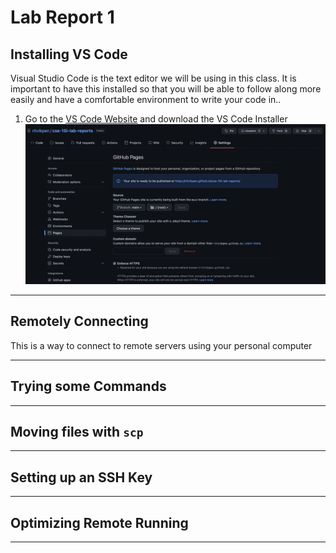 # **Lab Report 1**

## Installing VS Code
Visual Studio Code is the text editor we will be using in this class. It is important to have this installed so that you will be able to follow along more easily and have a comfortable environment to write your code in..

 1. Go to the [VS Code Website](https://code.visualstudio.com/) and download the VS Code Installer
 ![](screenshot.png)

___

## Remotely Connecting
This is a way to connect to remote servers using your personal computer 


___

## Trying some Commands

___

## Moving files with `scp`

___

## Setting up an SSH Key

___

## Optimizing Remote Running

___